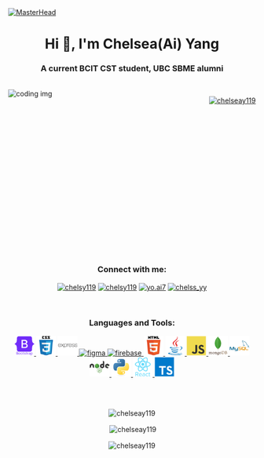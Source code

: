 <a href="https://rishavchanda.io">
    <img src="https://media.tenor.com/30W6eFceX90AAAAC/banner.gif" alt="MasterHead" width="1000" height="400">
</a>

<h1 align="center">Hi 🌿, I'm Chelsea(Ai) Yang</h1>
<h3 align="center">A current BCIT CST student, UBC SBME alumni</h3>
<br>
<div style="display: flex; justify-content: space-between;">
<img align="right" alt="coding img" width="400" height="300" src="https://i.pinimg.com/originals/f0/f0/d9/f0f0d932d6e39c7af5aa305cbd8da735.gif"> 
<br>
<br>
<p align="center" margin=10px> <a href="https://github.com/ryo-ma/github-profile-trophy"><img src="https://github-profile-trophy.vercel.app/?username=chelseay119&row=2&column=3" alt="chelseay119" /></a> </p>

  
</div>
<br>

<br>
<h3 align="center">Connect with me:</h3>
<p align="center">
    <a href="https://www.leetcode.com/chelsy119" target="blank"><img align="center" src="https://raw.githubusercontent.com/rahuldkjain/github-profile-readme-generator/master/src/images/icons/Social/linked-in.svg" alt="chelsy119" height="30" width="40" /></a>
<a href="https://www.leetcode.com/chelsy119" target="blank"><img align="center" src="https://raw.githubusercontent.com/rahuldkjain/github-profile-readme-generator/master/src/images/icons/Social/leet-code.svg" alt="chelsy119" height="30" width="40" /></a>
<a href="https://instagram.com/yo.ai7" target="blank"><img align="center" src="https://raw.githubusercontent.com/rahuldkjain/github-profile-readme-generator/master/src/images/icons/Social/instagram.svg" alt="yo.ai7" height="30" width="40" /></a>
<a href="https://discord.gg/chelss_yy" target="blank"><img align="center" src="https://raw.githubusercontent.com/rahuldkjain/github-profile-readme-generator/master/src/images/icons/Social/discord.svg" alt="chelss_yy" height="30" width="40" /></a>
</p>

<br>
<h3 align="center">Languages and Tools:</h3>
<p align="center"> <a href="https://getbootstrap.com" target="_blank" rel="noreferrer"> <img src="https://raw.githubusercontent.com/devicons/devicon/master/icons/bootstrap/bootstrap-plain-wordmark.svg" alt="bootstrap" width="40" height="40"/> </a> <a href="https://www.w3schools.com/css/" target="_blank" rel="noreferrer"> <img src="https://raw.githubusercontent.com/devicons/devicon/master/icons/css3/css3-original-wordmark.svg" alt="css3" width="40" height="40"/> </a> <a href="https://expressjs.com" target="_blank" rel="noreferrer"> <img src="https://raw.githubusercontent.com/devicons/devicon/master/icons/express/express-original-wordmark.svg" alt="express" width="40" height="40"/> </a> <a href="https://www.figma.com/" target="_blank" rel="noreferrer"> <img src="https://www.vectorlogo.zone/logos/figma/figma-icon.svg" alt="figma" width="40" height="40"/> </a> <a href="https://firebase.google.com/" target="_blank" rel="noreferrer"> <img src="https://www.vectorlogo.zone/logos/firebase/firebase-icon.svg" alt="firebase" width="40" height="40"/> </a> <a href="https://www.w3.org/html/" target="_blank" rel="noreferrer"> <img src="https://raw.githubusercontent.com/devicons/devicon/master/icons/html5/html5-original-wordmark.svg" alt="html5" width="40" height="40"/> </a> <a href="https://www.java.com" target="_blank" rel="noreferrer"> <img src="https://raw.githubusercontent.com/devicons/devicon/master/icons/java/java-original.svg" alt="java" width="40" height="40"/> </a> <a href="https://developer.mozilla.org/en-US/docs/Web/JavaScript" target="_blank" rel="noreferrer"> <img src="https://raw.githubusercontent.com/devicons/devicon/master/icons/javascript/javascript-original.svg" alt="javascript" width="40" height="40"/> </a> <a href="https://www.mongodb.com/" target="_blank" rel="noreferrer"> <img src="https://raw.githubusercontent.com/devicons/devicon/master/icons/mongodb/mongodb-original-wordmark.svg" alt="mongodb" width="40" height="40"/> </a> <a href="https://www.mysql.com/" target="_blank" rel="noreferrer"> <img src="https://raw.githubusercontent.com/devicons/devicon/master/icons/mysql/mysql-original-wordmark.svg" alt="mysql" width="40" height="40"/> </a> <a href="https://nodejs.org" target="_blank" rel="noreferrer"> <img src="https://raw.githubusercontent.com/devicons/devicon/master/icons/nodejs/nodejs-original-wordmark.svg" alt="nodejs" width="40" height="40"/> </a> <a href="https://www.python.org" target="_blank" rel="noreferrer"> <img src="https://raw.githubusercontent.com/devicons/devicon/master/icons/python/python-original.svg" alt="python" width="40" height="40"/> </a> <a href="https://reactjs.org/" target="_blank" rel="noreferrer"> <img src="https://raw.githubusercontent.com/devicons/devicon/master/icons/react/react-original-wordmark.svg" alt="react" width="40" height="40"/> </a> <a href="https://www.typescriptlang.org/" target="_blank" rel="noreferrer"> <img src="https://raw.githubusercontent.com/devicons/devicon/master/icons/typescript/typescript-original.svg" alt="typescript" width="40" height="40"/> </a> </p>

<br>
<br>
<div align="center">
<p><img align="center" src="https://github-readme-stats.vercel.app/api/top-langs?username=chelseay119&show_icons=true&locale=en&layout=compact" alt="chelseay119" width="400" /></p>

<p>&nbsp;<img align="center" src="https://github-readme-stats.vercel.app/api?username=chelseay119&show_icons=true&locale=en" alt="chelseay119"  width="500" /></p>

<p><img align="center" src="https://github-readme-streak-stats.herokuapp.com/?user=chelseay119&" alt="chelseay119"  width="500" /></p>

</div>

